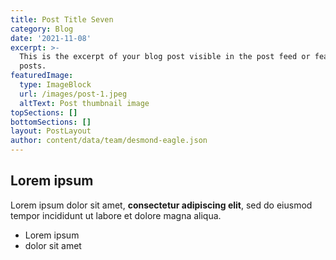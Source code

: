 ```yaml
---
title: Post Title Seven
category: Blog
date: '2021-11-08'
excerpt: >-
  This is the excerpt of your blog post visible in the post feed or featured
  posts.
featuredImage:
  type: ImageBlock
  url: /images/post-1.jpeg
  altText: Post thumbnail image
topSections: []
bottomSections: []
layout: PostLayout
author: content/data/team/desmond-eagle.json
---
```

## Lorem ipsum

Lorem ipsum dolor sit amet, **consectetur adipiscing elit**, sed do eiusmod tempor incididunt ut labore et dolore magna aliqua.

- Lorem ipsum
- dolor sit amet